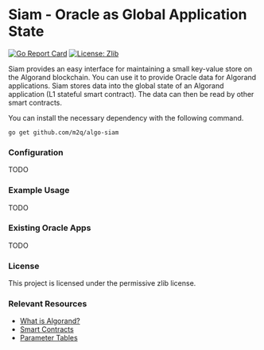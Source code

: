 # Siam - Oracle as Global Application State
[![Go Report Card](https://goreportcard.com/badge/github.com/m2q/algo-siam)](https://goreportcard.com/report/github.com/m2q/algo-siam)
[![License: Zlib](https://img.shields.io/badge/License-Zlib-blue.svg)](https://opensource.org/licenses/Zlib)

Siam provides an easy interface for maintaining a small key-value store on the Algorand blockchain. 
You can use it to provide Oracle data for Algorand applications. Siam stores data into the 
global state of an Algorand application (L1 stateful smart contract). The data can then be read 
by other smart contracts. 

You can install the necessary dependency with the following command.
```
go get github.com/m2q/algo-siam
```

### Configuration

TODO

### Example Usage

TODO

### Existing Oracle Apps

TODO 

### License

This project is licensed under the permissive zlib license.

### Relevant Resources
* [What is Algorand?](https://developer.algorand.org/docs/get-started/basics/why_algorand/)
* [Smart Contracts](https://developer.algorand.org/docs/get-details/dapps/smart-contracts/)
* [Parameter Tables](https://developer.algorand.org/docs/get-details/parameter_tables/#stateful-smart-contract-constraints)